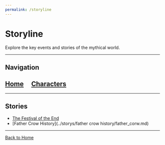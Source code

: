 ```yaml
---
permalink: /storyline
---
```


# Storyline

Explore the key events and stories of the mythical world.

---

## Navigation

## [Home](index.md) &nbsp;&nbsp;&nbsp; [Characters](character/characters.md)

---

## Stories

- [The Festival of the End](storys/the-festival-of-the-end/the-festival-of-the-end.md)
- [Father Crow History](../storys/father crow history/father_corw.md)
---

[Back to Home](../index.md)
